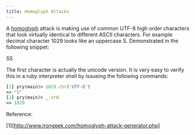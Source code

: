 ```yaml
---
title: Homoglyph Attacks
---
```


A [homoglyph](1) attack is making use of common UTF-8 high order characters
that look virtually identical to different ASCII characters. For example
decimal character 1029 looks like an uppercase S. Demonstrated in the following
snippet:

ЅS

The first character is actually the unicode version. It is very easy to verify
this in a ruby interpreter shell by issueing the following commands:

```ruby
[1] pry(main)> 1029.chr('UTF-8')                                                                         
=> "Ѕ"
[2] pry(main)> _.ord
=> 1029
```

Reference:

  [1][http://www.irongeek.com/homoglyph-attack-generator.php]
